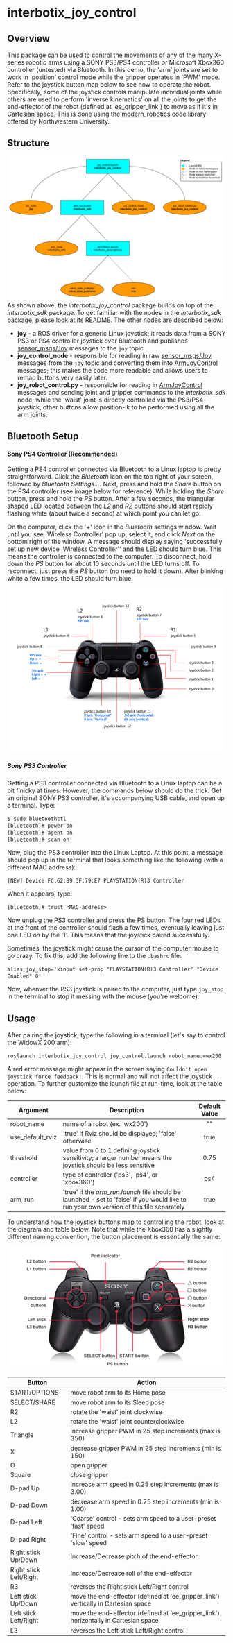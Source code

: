 # interbotix_joy_control

## Overview
This package can be used to control the movements of any of the many X-series robotic arms using a SONY PS3/PS4 controller or Microsoft Xbox360 controller (untested) via Bluetooth. In this demo, the 'arm' joints are set to work in 'position' control mode while the gripper operates in 'PWM' mode. Refer to the joystick button map below to see how to operate the robot. Specifically, some of the joystick controls manipulate individual joints while others are used to perform 'inverse kinematics' on all the joints to get the end-effector of the robot (defined at 'ee_gripper_link') to move as if it's in Cartesian space. This is done using the [modern_robotics](https://github.com/NxRLab/ModernRobotics/tree/master/packages/Python) code library offered by Northwestern University.

## Structure
![joy_control_flowchart](images/joy_control_flowchart.png)
As shown above, the *interbotix_joy_control* package builds on top of the *interbotix_sdk* package. To get familiar with the nodes in the *interbotix_sdk* package, please look at its README. The other nodes are described below:
- **joy** - a ROS driver for a generic Linux joystick; it reads data from a SONY PS3 or PS4 controller joystick over Bluetooth and publishes  [sensor_msgs/Joy](http://docs.ros.org/melodic/api/sensor_msgs/html/msg/Joy.html) messages to the `joy` topic
- **joy_control_node** - responsible for reading in raw [sensor_msgs/Joy](http://docs.ros.org/melodic/api/sensor_msgs/html/msg/Joy.html) messages from the `joy` topic and converting them into [ArmJoyControl](msg/ArmJoyControl.msg) messages; this makes the code more readable and allows users to remap buttons very easily later.
- **joy_robot_control.py** - responsible for reading in [ArmJoyControl](msg/ArmJoyControl.msg) messages and sending joint and gripper commands to the *interbotix_sdk* node; while the 'waist' joint is directly controlled via the PS3/PS4 joystick, other buttons allow position-ik to be performed using all the arm joints.

## Bluetooth Setup
#### Sony PS4 Controller (Recommended)
Getting a PS4 controller connected via Bluetooth to a Linux laptop is pretty straightforward. Click the *Bluetooth* icon on the top right of your screen, followed by *Bluetooth Settings...*. Next, press and hold the *Share* button on the PS4 controller (see image below for reference). While holding the *Share* button, press and hold the *PS* button. After a few seconds, the triangular shaped LED located between the *L2* and *R2* buttons should start rapidly flashing white (about twice a second) at which point you can let go.

On the computer, click the '+' icon in the *Bluetooth* settings window. Wait until you see 'Wireless Controller' pop up, select it, and click *Next* on the bottom right of the window. A message should display saying 'successfully set up new device 'Wireless Controller'' and the LED should turn blue. This means the controller is connected to the computer. To disconnect, hold down the *PS* button for about 10 seconds until the LED turns off. To reconnect, just press the *PS* button (no need to hold it down). After blinking white a few times, the LED should turn blue.

![ps4](images/ps4.jpg)

##### Sony PS3 Controller
Getting a PS3 controller connected via Bluetooth to a Linux laptop can be a bit finicky at times. However, the commands below should do the trick. Get an original SONY PS3 controller, it's accompanying USB cable, and open up a terminal. Type:
```
$ sudo bluetoothctl
[bluetooth]# power on
[bluetooth]# agent on
[bluetooth]# scan on
```
Now, plug the PS3 controller into the Linux Laptop. At this point, a message should pop up in the terminal that looks something like the following (with a different MAC address):
```
[NEW] Device FC:62:B9:3F:79:E7 PLAYSTATION(R)3 Controller
```
When it appears, type:
```
[bluetooth]# trust <MAC-address>
```
Now unplug the PS3 controller and press the PS button. The four red LEDs at the front of the controller should flash a few times, eventually leaving just one LED on by the '1'. This means that the joystick paired successfully.

Sometimes, the joystick might cause the cursor of the computer mouse to go crazy. To fix this, add the following line to the `.bashrc` file:
```
alias joy_stop='xinput set-prop "PLAYSTATION(R)3 Controller" "Device Enabled" 0'
```
Now, whenver the PS3 joystick is paired to the computer, just type `joy_stop` in the terminal to stop it messing with the mouse (you're welcome).

## Usage
After pairing the joystick, type the following in a terminal (let's say to control the WidowX 200 arm):
```
roslaunch interbotix_joy_control joy_control.launch robot_name:=wx200
```
A red error message might appear in the screen saying `Couldn't open joystick force feedback!`. This is normal and will not affect the joystick operation. To further customize the launch file at run-time, look at the table below:

| Argument | Description | Default Value |
| -------- | ----------- | :-----------: |
| robot_name | name of a robot (ex. 'wx200') | "" |
| use_default_rviz | 'true' if Rviz should be displayed; 'false' otherwise | true |
| threshold | value from 0 to 1 defining joystick sensitivity; a larger number means the joystick should be less sensitive | 0.75 |
| controller | type of controller ('ps3', 'ps4', or 'xbox360') | ps4 |
| arm_run | 'true' if the *arm_run.launch* file should be launched - set to 'false' if you would like to run your own version of this file separately | true |

To understand how the joystick buttons map to controlling the robot, look at the diagram and table below. Note that while the Xbox360 has a slightly different naming convention, the button placement is essentially the same:

![ps3](images/ps3.jpg)

| Button | Action |
| ------ | ------ |
| START/OPTIONS | move robot arm to its Home pose |
| SELECT/SHARE | move robot arm to its Sleep pose |
| R2 | rotate the 'waist' joint clockwise |
| L2 | rotate the 'waist' joint counterclockwise |
| Triangle | increase gripper PWM in 25 step increments (max is 350) |
| X | decrease gripper PWM in 25 step increments (min is 150) |
| O | open gripper |
| Square | close gripper |
| D-pad Up | increase arm speed in 0.25 step increments (max is 3.00) |
| D-pad Down | decrease arm speed in 0.25 step increments (min is 1.00) |
| D-pad Left | 'Coarse' control - sets arm speed to a user-preset 'fast' speed |
| D-pad Right | 'Fine' control - sets arm speed to a user-preset 'slow' speed |
| Right stick Up/Down | Increase/Decrease pitch of the end-effector |
| Right stick Left/Right | Increase/Decrease roll of the end-effector |
| R3 | reverses the Right stick Left/Right control |
| Left stick Up/Down | move the end-effector (defined at 'ee_gripper_link') vertically in Cartesian space |
| Left stick Left/Right | move the end-effector (defined at 'ee_gripper_link') horizontally in Cartesian space |
| L3 | reverses the Left stick Left/Right control |
